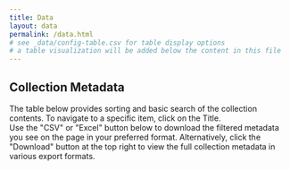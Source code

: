 ```yaml
---
title: Data
layout: data
permalink: /data.html
# see _data/config-table.csv for table display options
# a table visualization will be added below the content in this file
---
```


## Collection Metadata

The table below provides sorting and basic search of the collection contents. To navigate to a specific item, click on the Title.  
Use the "CSV" or "Excel" button below to download the filtered metadata you see on the page in your preferred format. 
Alternatively, click the "Download" button at the top right to view the full collection metadata in various export formats. 
